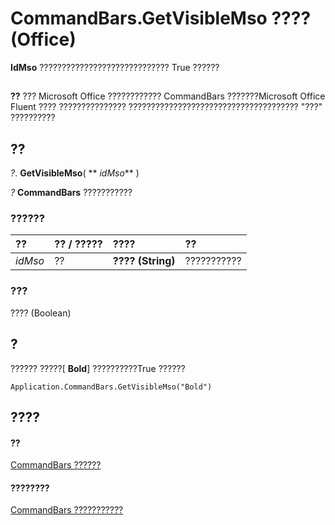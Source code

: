 
# CommandBars.GetVisibleMso ???? (Office)

 **IdMso** ????????????????????????????? True ??????


## 


 **??**  ??? Microsoft Office ???????????? CommandBars ???????Microsoft Office Fluent ???? ??????????????? ?????????????????????????????????????? "???" ??????????


## ??

 _?_. **GetVisibleMso**( ** _idMso_** )

 _?_ **CommandBars** ???????????


### ??????



|**??**|**?? / ?????**|**????**|**??**|
|:-----|:-----|:-----|:-----|
| _idMso_|??|**???? (String)**|???????????|

### ???

???? (Boolean)


## ?

?????? ?????[ **Bold**] ??????????True ??????


```
Application.CommandBars.GetVisibleMso("Bold")
```


## ????


#### ??


[CommandBars ??????](0e312e21-14ee-5055-d604-b66e61c53b47.md)
#### ????????


[CommandBars ???????????](http://msdn.microsoft.com/library/c11db22d-b7bb-20a2-a455-e441cb8d5bc0%28Office.15%29.aspx)